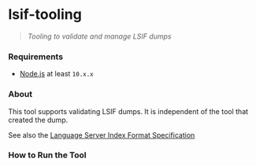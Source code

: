 # lsif-tooling
> *Tooling to validate and manage LSIF dumps*

### Requirements

- [Node.js](https://nodejs.org/en/) at least `10.x.x`

### About

This tool supports validating LSIF dumps. It is independent of the tool that created the dump.

See also the [Language Server Index Format Specification](https://github.com/Microsoft/language-server-protocol/blob/master/indexFormat/specification.md)

### How to Run the Tool

